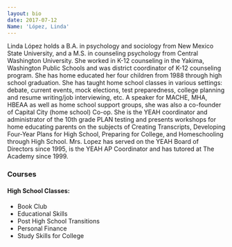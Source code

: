 ```yaml
---
layout: bio
date: 2017-07-12
Name: 'López, Linda'
---
```

Linda López holds a B.A. in psychology and sociology from New Mexico State University, and a M.S. in counseling psychology from Central Washington University. She worked in K-12 counseling in the Yakima, Washington Public Schools and was district coordinator of K-12 counseling program. She has home educated her four children from 1988 through high school graduation. She has taught home school classes in various settings: debate, current events, mock elections, test preparedness, college planning and resume writing/job interviewing, etc. A speaker for MACHE, MHA, HBEAA as well as home school support groups, she was also a co-founder of Capital City (home school) Co-op.  She is the YEAH coordinator and administrator of the 10th grade PLAN testing and presents workshops for home educating parents on the subjects of Creating Transcripts, Developing Four-Year Plans for High School, Preparing for College, and Homeschooling through High School.  Mrs. Lopez has served on the YEAH Board of Directors since 1995, is the YEAH AP Coordinator and has tutored at The Academy since 1999.

### Courses
#### High School Classes:  
* Book Club
* Educational Skills
* Post High School Transitions
* Personal Finance
* Study Skills for College

